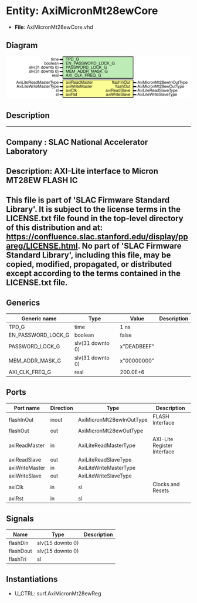 # Entity: AxiMicronMt28ewCore

- **File**: AxiMicronMt28ewCore.vhd
## Diagram

![Diagram](AxiMicronMt28ewCore.svg "Diagram")
## Description

-----------------------------------------------------------------------------
 Company    : SLAC National Accelerator Laboratory
-----------------------------------------------------------------------------
 Description: AXI-Lite interface to Micron MT28EW FLASH IC
-----------------------------------------------------------------------------
 This file is part of 'SLAC Firmware Standard Library'.
 It is subject to the license terms in the LICENSE.txt file found in the
 top-level directory of this distribution and at:
    https://confluence.slac.stanford.edu/display/ppareg/LICENSE.html.
 No part of 'SLAC Firmware Standard Library', including this file,
 may be copied, modified, propagated, or distributed except according to
 the terms contained in the LICENSE.txt file.
-----------------------------------------------------------------------------
## Generics

| Generic name       | Type             | Value       | Description |
| ------------------ | ---------------- | ----------- | ----------- |
| TPD_G              | time             | 1 ns        |             |
| EN_PASSWORD_LOCK_G | boolean          | false       |             |
| PASSWORD_LOCK_G    | slv(31 downto 0) | x"DEADBEEF" |             |
| MEM_ADDR_MASK_G    | slv(31 downto 0) | x"00000000" |             |
| AXI_CLK_FREQ_G     | real             | 200.0E+6    |             |
## Ports

| Port name      | Direction | Type                     | Description                 |
| -------------- | --------- | ------------------------ | --------------------------- |
| flashInOut     | inout     | AxiMicronMt28ewInOutType | FLASH Interface             |
| flashOut       | out       | AxiMicronMt28ewOutType   |                             |
| axiReadMaster  | in        | AxiLiteReadMasterType    | AXI-Lite Register Interface |
| axiReadSlave   | out       | AxiLiteReadSlaveType     |                             |
| axiWriteMaster | in        | AxiLiteWriteMasterType   |                             |
| axiWriteSlave  | out       | AxiLiteWriteSlaveType    |                             |
| axiClk         | in        | sl                       | Clocks and Resets           |
| axiRst         | in        | sl                       |                             |
## Signals

| Name      | Type             | Description |
| --------- | ---------------- | ----------- |
| flashDin  | slv(15 downto 0) |             |
| flashDout | slv(15 downto 0) |             |
| flashTri  | sl               |             |
## Instantiations

- U_CTRL: surf.AxiMicronMt28ewReg
